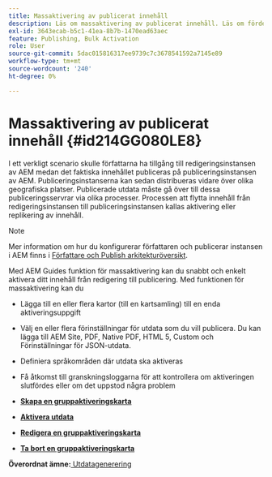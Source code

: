 ```yaml
---
title: Massaktivering av publicerat innehåll
description: Läs om massaktivering av publicerat innehåll. Läs om fördelarna med massaktivering i AEM.
exl-id: 3643ecab-b5c1-41ea-8b7b-1470ead63aec
feature: Publishing, Bulk Activation
role: User
source-git-commit: 5dac015816317ee9739c7c3678541592a7145e89
workflow-type: tm+mt
source-wordcount: '240'
ht-degree: 0%

---
```


# Massaktivering av publicerat innehåll {#id214GG080LE8}

I ett verkligt scenario skulle författarna ha tillgång till redigeringsinstansen av AEM medan det faktiska innehållet publiceras på publiceringsinstansen av AEM. Publiceringsinstanserna kan sedan distribueras vidare över olika geografiska platser. Publicerade utdata måste gå över till dessa publiceringsservrar via olika processer. Processen att flytta innehåll från redigeringsinstansen till publiceringsinstansen kallas aktivering eller replikering av innehåll.

>[!NOTE]
>
> Mer information om hur du konfigurerar författaren och publicerar instansen i AEM finns i [Författare och Publish arkitekturöversikt](https://experienceleague.adobe.com/docs/experience-manager-screens/user-guide/administering/author-publish/author-publish-architecture-overview.html?lang=en#prerequisites).

Med AEM Guides funktion för massaktivering kan du snabbt och enkelt aktivera ditt innehåll från redigering till publicering. Med funktionen för massaktivering kan du

- Lägga till en eller flera kartor \(till en kartsamling\) till en enda aktiveringsuppgift

- Välj en eller flera förinställningar för utdata som du vill publicera. Du kan lägga till AEM Site, PDF, Native PDF, HTML 5, Custom och
Förinställningar för JSON-utdata.


- Definiera språkområden där utdata ska aktiveras

- Få åtkomst till granskningsloggarna för att kontrollera om aktiveringen slutfördes eller om det uppstod några problem


- **[Skapa en gruppaktiveringskarta](conf-bulk-activation-create-map-collection.md)**

- **[Aktivera utdata](conf-bulk-activation-publish-map-collection.md)**

- **[Redigera en gruppaktiveringskarta](conf-bulk-activation-edit-map-collection.md)**

- **[Ta bort en gruppaktiveringskarta](conf-bulk-activation-delete-map-collection.md)**


**Överordnat ämne:**[ Utdatagenerering](generate-output.md)
